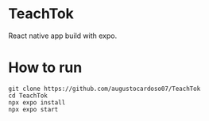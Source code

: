 # TeachTok

React native app build with expo.

# How to run

```bach
git clone https://github.com/augustocardoso07/TeachTok
cd TeachTok
npx expo install
npx expo start
```
